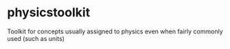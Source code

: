 # physicstoolkit
Toolkit for concepts usually assigned to physics even when fairly commonly used (such as units)
